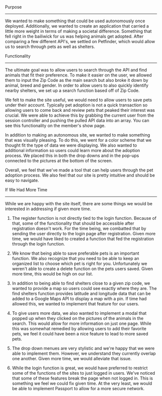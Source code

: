 
Purpose
************
We wanted to make something that could be used autonomously once deployed. Additionally, we wanted to create
an application that carried a little more weight in terms of making a societal difference. Something that 
fell right in the bailiwick for us was helping animals get adopted. After comparing a few different API's, we 
settled on Petfinder, which would allow us to search through pets as well as shelters.

Functionality
*************
The ultimate goal was to allow users to search through the API and find animals that fit their preference. To 
make it easier on the user, we allowed them to input the Zip Code as the main search but also broke it down
by animal, breed and gender. In order to allow users to also quickly identify nearby shelters, we set up a 
search function based off of Zip Code.

We felt to make the site useful, we would need to allow users to save pets under their account. Typically pet
adoption is not a quick transaction so allowing users to come back and review pets that peaked their interest
was crucial. We were able to achieve this by grabbing the current user from the session controller and pushing
the pulled API data into an array. You can see this functionality on the member's show page. 

In addition to making an autonomous site, we wanted to make something that was visually pleasing. To do this, 
we went for a color scheme that we thought fit the type of data we were displaying. We also wanted to additional
information so users could learn more about the adoption process. We placed this in both the drop downs and 
in the pop-ups connected to the pictures at the bottom of the screen. 

Overall, we feel that we've made a tool that can help users through the pet adoption process. We also feel 
that our site is pretty intuitive and should be easy to navigate. 

If We Had More Time
*******************
While we are happy with the site itself, there are some things we would be interested in addressing if given 
more time.

1. The register function is not directly tied to the login function. Because of that, some of the functionality
that should be accessible after registration doesn't work. For the time being, we combatted that by sending
the user directly to the login page after registration. Given more time, we would have liked to created a 
function that fed the registration through the login function.

2. We know that being able to save preferable pets is an important function. We also recognize that you need 
to be able to keep an organized list to choose which pet is right for you. Unfortunately we weren't able to 
create a delete function on the pets users saved. Given more time, this would be high on our list.

3. In addition to being able to find shelters close to a given zip code, we wanted to provide a map so users
could see exactly where they are. The find shelters function provides latitude and longitude data that can be
added to a Google Maps API to display a map with a pin. If time had allowed this, we wanted to implement that 
feature for our users.

4. To give users more data, we also wanted to implement a modal that popped up when they clicked on the pictures
of the animals in the search. This would allow for more information on just one page. While this was somewhat
remedied by allowing users to add their favorite pets, we feel it could have been a nice feature to lead to 
more saved pets.

5. The drop down menues are very stylistic and we're happy that we were able to implement them. However, we 
understand they currently overlap one another. Given more time, we would alleviate that issue.

6. While the login function is great, we would have preferred to restrict some of the functions of the sites
to just logged in users. We've noticed that some of these features break the page when not logged in. This is
something we feel we could fix given time. At the very least, we would be able to implement Passport to allow
for a more secure network.

